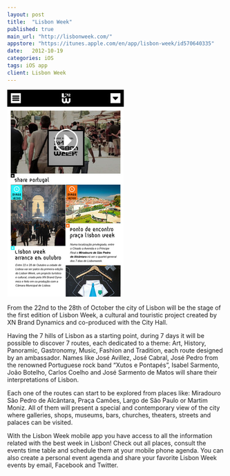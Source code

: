```yaml
---
layout: post
title:  "Lisbon Week"
published: true
main_url: "http://lisbonweek.com/"
appstore: "https://itunes.apple.com/en/app/lisbon-week/id570640335"
date:   2012-10-19
categories: iOS
tags: iOS app
client: Lisbon Week
---
```


![](/assets/apps/iOS/LisbonWeek/1.jpg)

From the 22nd to the 28th of October the city of Lisbon will be the stage of the first edition of Lisbon Week, a cultural and touristic project created by XN Brand Dynamics and co-produced with the City Hall.

Having the 7 hills of Lisbon as a starting point, during 7 days it will be possible to discover 7 routes, each dedicated to a theme: Art, History, Panoramic, Gastronomy, Music, Fashion and Tradition, each route designed by an ambassador. Names like José Avillez, José Cabral, José Pedro from the renowned Portuguese rock band “Xutos e Pontapés”, Isabel Sarmento, João Botelho, Carlos Coelho and José Sarmento de Matos will share their interpretations of Lisbon.

Each one of the routes can start to be explored from places like: Miradouro São Pedro de Alcântara, Praça Camões, Largo de São Paulo or Martim Moniz. All of them will present a special and contemporary view of the city where galleries, shops, museums, bars, churches, theaters, streets and palaces can be visited. 

With the Lisbon Week mobile app you have access to all the information related with the best week in Lisbon! Check out all places, consult the events time table and schedule them at your mobile phone agenda. You can also create a personal event agenda and share your favorite Lisbon Week events by email, Facebook and Twitter. 
